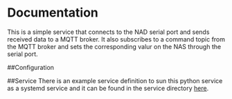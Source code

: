 # Documentation
This is a simple service that connects to the NAD serial port and sends received data to a MQTT broker.
It also subscribes to a command topic from the MQTT broker and sets the corresponding valur on the NAS through the serial port.


##Configuration



##Service
There is an example service definition to sun this python service as a systemd service and it can be found in the service directory [here](service/nadMqttBridge.service).

